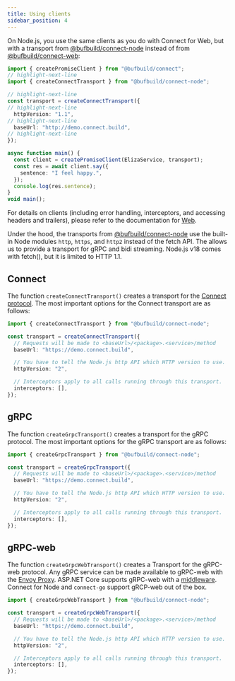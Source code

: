 ```yaml
---
title: Using clients
sidebar_position: 4
---
```


On Node.js, you use the same clients as you do with Connect for Web, but with
a transport from [@bufbuild/connect-node](https://www.npmjs.com/package/@bufbuild/connect-node)
instead of from [@bufbuild/connect-web](https://www.npmjs.com/package/@bufbuild/connect-web):

```typescript
import { createPromiseClient } from "@bufbuild/connect";
// highlight-next-line
import { createConnectTransport } from "@bufbuild/connect-node";

// highlight-next-line
const transport = createConnectTransport({
// highlight-next-line
  httpVersion: "1.1",
// highlight-next-line
  baseUrl: "http://demo.connect.build",
// highlight-next-line
});

async function main() {
  const client = createPromiseClient(ElizaService, transport);
  const res = await client.say({
    sentence: "I feel happy.",
  });
  console.log(res.sentence);
}
void main();
```

For details on clients (including error handling, interceptors, and accessing
headers and trailers), please refer to the documentation for [Web](../web/using-clients).

Under the hood, the transports from [@bufbuild/connect-node](https://www.npmjs.com/package/@bufbuild/connect-node)
use the built-in Node modules `http`, `https`, and `http2` instead of the fetch
API. The allows us to provide a transport for gRPC and bidi streaming. Node.js
v18 comes with fetch(), but it is limited to HTTP 1.1.


## Connect

The function `createConnectTransport()` creates a transport for the [Connect
protocol](/docs/protocol).
The most important options for the Connect transport are as follows:

```ts
import { createConnectTransport } from "@bufbuild/connect-node";

const transport = createConnectTransport({
  // Requests will be made to <baseUrl>/<package>.<service>/method
  baseUrl: "https://demo.connect.build",

  // You have to tell the Node.js http API which HTTP version to use.
  httpVersion: "2",

  // Interceptors apply to all calls running through this transport.
  interceptors: [],
});
```


## gRPC

The function `createGrpcTransport()` creates a transport for the gRPC protocol.
The most important options for the gRPC transport are as follows:

```ts
import { createGrpcTransport } from "@bufbuild/connect-node";

const transport = createGrpcTransport({
  // Requests will be made to <baseUrl>/<package>.<service>/method
  baseUrl: "https://demo.connect.build",

  // You have to tell the Node.js http API which HTTP version to use.
  httpVersion: "2",

  // Interceptors apply to all calls running through this transport.
  interceptors: [],
});
```



## gRPC-web

The function `createGrpcWebTransport()` creates a Transport for the gRPC-web
protocol. Any gRPC service can be made available to gRPC-web with the
[Envoy Proxy](https://www.envoyproxy.io/). ASP.NET Core supports gRPC-web with
a [middleware](https://docs.microsoft.com/en-us/aspnet/core/grpc/browser?view=aspnetcore-6.0).
Connect for Node and `connect-go` support gRCP-web out of the box.

```ts
import { createGrpcWebTransport } from "@bufbuild/connect-node";

const transport = createGrpcWebTransport({
  // Requests will be made to <baseUrl>/<package>.<service>/method
  baseUrl: "https://demo.connect.build",

  // You have to tell the Node.js http API which HTTP version to use.
  httpVersion: "2",

  // Interceptors apply to all calls running through this transport.
  interceptors: [],
});
```

